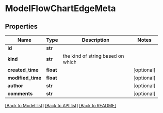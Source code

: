 # ModelFlowChartEdgeMeta

## Properties
Name | Type | Description | Notes
------------ | ------------- | ------------- | -------------
**id** | **str** |  | 
**kind** | **str** | the kind of string based on which | 
**created_time** | **float** |  | [optional] 
**modified_time** | **float** |  | [optional] 
**author** | **str** |  | [optional] 
**comments** | **str** |  | [optional] 

[[Back to Model list]](../README.md#documentation-for-models) [[Back to API list]](../README.md#documentation-for-api-endpoints) [[Back to README]](../README.md)

